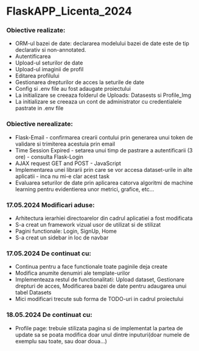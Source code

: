 ﻿# FlaskAPP_Licenta_2024
### Obiective realizate:
* ORM-ul bazei de date: declararea modelului bazei de date este de tip declarativ si non-annotated.
* Autentificarea
* Upload-ul seturilor de date
* Upload-ul imaginii de profil
* Editarea profilului
* Gestionarea drepturilor de acces la seturile de date
* Config si .env file au fost adaugate proiectului
* La initializare se creeaza folderul de Uploads: Datasests si Profile_Img
* La initializare se creeaza un cont de administrator cu credentialele pastrate in .env file
### Obiective nerealizate:
* Flask-Email - confirmarea crearii contului prin generarea unui token de validare si trimiterea acestuia prin email
* Time Session Expired - setarea unui timp de pastrare a autentificarii (3 ore) - consulta Flask-Login
* AJAX request GET and POST - JavaScript
* Implementarea unei librarii prin care se vor accesa dataset-urile in alte aplicatii - inca nu mi-e clar acest task
* Evaluarea seturilor de date prin aplicarea catorva algoritmi de machine learning pentru evidentierea unor metrici, grafice, etc...
### 17.05.2024 Modificari aduse:
* Arhitectura ierarhiei directoarelor din cadrul aplicatiei a fost modificata
* S-a creat un framework vizual usor de utilizat si de stilizat
* Pagini functionale: Login, SignUp, Home
* S-a creat un sidebar in loc de navbar
### 17.05.2024 De continuat cu:
* Continua pentru a face functionale toate paginile deja create
* Modifica anumite denumiri ale template-urilor
* Implementeaza restul de functionalitati: Upload dataset, Gestionare drepturi de acces, Modificarea bazei de date pentru adaugarea unui tabel Datasets
* Mici modificari trecute sub forma de TODO-uri in cadrul proiectului
### 18.05.2024 De continuat cu:
* Profile page: trebuie stilizata pagina si de implementat la partea de update sa se poata modifica doar unul dintre inputuri(doar numele de exemplu sau toate, sau doar doua...)


